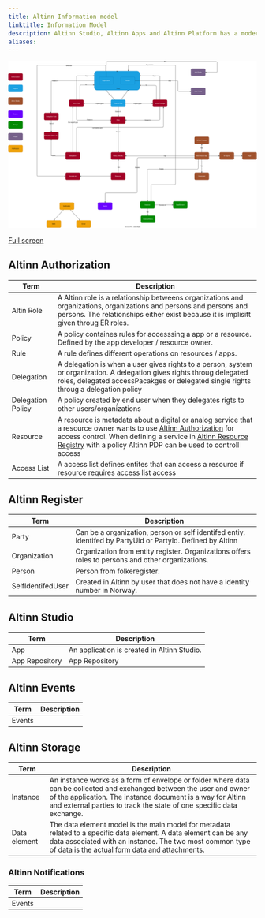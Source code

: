 ```yaml
---
title: Altinn Information model
linktitle: Information Model
description: Altinn Studio, Altinn Apps and Altinn Platform has a modern cloud native architecture. This documentation describes everything from the requirements affecting the architecture to the defined capabilities and the components that provides them.
aliases:
---
```




![Altinn Information model](informationmodel.drawio.svg)


[Full screen](informationmodel.drawio.svg)

## Altinn Authorization

| Term| Description |
|-----|------|
| Altin Role | A Altinn role is a relationship betweens organizations and organizations, organizations and persons and persons and persons. The relationships either exist because it is implisitt given throug ER roles.   |
| Policy  |  A policy containes rules for accesssing a app or a resource. Defined by the app developer / resource owner.  |
| Rule  | A rule defines different operations on resources / apps.   |
| Delegation | A delegation is when a user gives rights to a person, system or organization. A delegation gives rights throug delegated roles, delegated accessPacakges or delegated single rights throug a delegation policy |
| Delegation Policy |  A policy created by end user when they delegates rigts to other users/organizations  | 
| Resource | A resource is metadata about a digital or analog service that a resource owner wants to use [Altinn Authorization](/authorization/modules/pdp/) for access control. When defining a service in [Altinn Resource Registry](/authorization/modules/resourceregistry/) with a policy Altinn PDP can be used to controll access |
| Access List | A access list defines entites that can access a resource if resource requires access list access |


## Altinn Register


| Term| Description |
|-----|------|
| Party | Can be a organization, person or self identifed entiy. Identifed by PartyUid or PartyId. Defined by Altinn |
| Organization | Organization from entity register.  Organizations offers roles to persons and other organizations.  |
| Person | Person from folkeregister. |
| SelfIdentifedUser | Created in Altinn by user that does not have a identity number in Norway. |



## Altinn Studio

| Term| Description |
|-----|------|
| App | An application is created in Altinn Studio.  |
| App Repository | App Repository |

## Altinn Events

| Term| Description |
|-----|------|
| Events |  |


## Altinn Storage

| Term| Description |
|-----|------|
| Instance | An instance works as a form of envelope or folder where data can be collected and exchanged between the user and owner of the application. The instance document is a way for Altinn and external parties to track the state of one specific data exchange.  |
| Data element | The data element model is the main model for metadata related to a specific data element. A data element can be any data associated with an instance. The two most common type of data is the actual form data and attachments. |


### Altinn Notifications

| Term| Description |
|-----|------|
| Events |  |